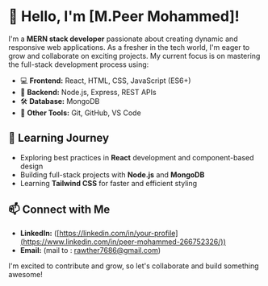 # 👋 Hello, I'm [M.Peer Mohammed]!

I'm a **MERN stack developer** passionate about creating dynamic and responsive web applications. As a fresher in the tech world, I'm eager to grow and collaborate on exciting projects. My current focus is on mastering the full-stack development process using:

- 💻 **Frontend:** React, HTML, CSS, JavaScript (ES6+)
- 🔧 **Backend:** Node.js, Express, REST APIs
- 🛠️ **Database:** MongoDB
- 🚀 **Other Tools:** Git, GitHub, VS Code

## 🌱 Learning Journey

- Exploring best practices in **React** development and component-based design
- Building full-stack projects with **Node.js** and **MongoDB**
- Learning **Tailwind CSS** for faster and efficient styling

## 📫 Connect with Me

- **LinkedIn:** ([https://linkedin.com/in/your-profile](https://www.linkedin.com/in/peer-mohammed-266752326/))
- **Email:** (mail to : rawther7686@gmail.com)

I'm excited to contribute and grow, so let's collaborate and build something awesome!
